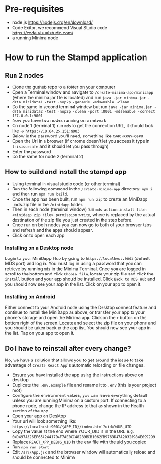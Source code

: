 # Pre-requisites
- node.js https://nodejs.org/en/download/
- Code Editor, we recommend Visual Studio code https://code.visualstudio.com/ 
- a running Minima node





# How to run the Stampd application
## Run 2 nodes
- Clone the guthub repo to a folder on your computer
- Open a Terminal window and navigate to `/create-minima-app/minidapp` (where the minima.jar file is located) and run `java -jar minima.jar -data minidata1 -test -nop2p -genesis -mdsenable -clean`
- Do the same in second terminal window but run `java -jar minima.jar -data minidata2 -test -nop2p -clean -port 10001 -mdsenable -connect 127.0.0.1:9001`
- Now you have two nodes running on a network
- On node 1 (terminal 1) run `mds` to get the connection URL, it should look like -> `https://10.64.25.151:9003`
- Below is the password you'll need, something like `CAHC-RRGY-C0PU`
- Open the Url in a broswer (if chrome doesn't let you access it type in `thisisunsafe` and it should let you pass through)
- Enter the password
- Do the same for node 2 (terminal 2)
## How to build and install the stampd app
- Using terminal in visual studio code (or other terminal)
- Run the following command in the `/create-minima-app` directory: `npm i` and then run `npm run build`. 
- Once the app has been built, run `npm run zip` to create an MiniDapp .mds.zip file in the `/minidapp` folder.
- Then in each node (terminal window) run `mds action:install file:<minidapp zip file> permission:write`, where <minidapp zip file> is replaced by the actual destination of the zip file you just created in the step before.
- Once run on both nodes you can now go to both of your browser tabs and refresh and the apps should appear.
- Click on to open each app






### Installing on a Desktop node

Login to your MiniDapp Hub by going to `https://localhost:9003` (default MDS port) and log in. You must log in using a password that you can retrieve by running `mds` in the Minima Terminal. Once you are logged in, scroll to the bottom and click `Choose file`, locate your zip file and click the `install` button and your app should be installed. Click `Back to MDS Hub` and you should now see your app in the list. Click on your app to open it.

### Installing on Android

Either connect to your Android node using the Desktop connect feature and continue to install the MiniDapp as above, or transfer your app to your phone's storage and open the Minima app. Click on the `+` button on the bottom right of the screen. Locate and select the zip file on your phone and you should be taken back to the app list. You should now see your app in the list. Tap on your app to open it.

## Do I have to reinstall after every change?

No, we have a solution that allows you to get around the issue to take advantage of `Create React App`'s automatic reloading on file changes.

- Ensure you have installed the app using the instructions above on desktop
- Duplicate the `.env.example` file and rename it to `.env` (this is your project root)
- Configure the environment values, you can leave everything default unless you are running Minima on a custom port. If connecting to a phone node, change the IP address to that as shown in the Health section of the app.
- Open your app on Desktop
- Your url will look something like: `https://localhost:9003/{APP_ID}/index.html?uid=YOUR_UID`
- Copy the value at the end where YOUR_UID is in the URL e.g. `0xD497A626EF65C24417D4F7AE0CC48289BCB1062FB9763D47A20326984E099299`
- Replace `REACT_APP_DEBUG_UID` in the env file with the uid you copied
- Run `npm run start`
- Edit `/src/App.jsx` and the browser window will automatically reload and should be connected to Minima